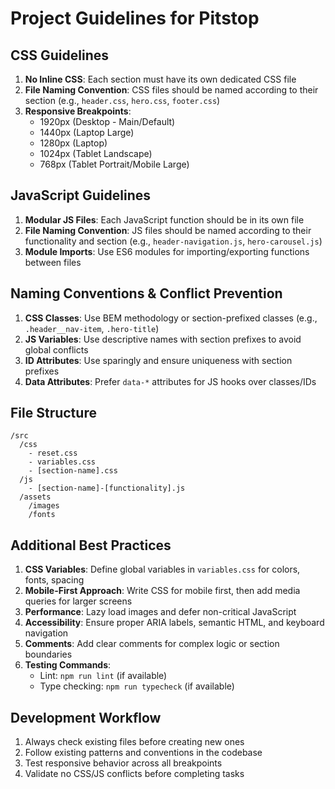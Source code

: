 # Project Guidelines for Pitstop

## CSS Guidelines
1. **No Inline CSS**: Each section must have its own dedicated CSS file
2. **File Naming Convention**: CSS files should be named according to their section (e.g., `header.css`, `hero.css`, `footer.css`)
3. **Responsive Breakpoints**:
   - 1920px (Desktop - Main/Default)
   - 1440px (Laptop Large)
   - 1280px (Laptop)
   - 1024px (Tablet Landscape)
   - 768px (Tablet Portrait/Mobile Large)

## JavaScript Guidelines
1. **Modular JS Files**: Each JavaScript function should be in its own file
2. **File Naming Convention**: JS files should be named according to their functionality and section (e.g., `header-navigation.js`, `hero-carousel.js`)
3. **Module Imports**: Use ES6 modules for importing/exporting functions between files

## Naming Conventions & Conflict Prevention
1. **CSS Classes**: Use BEM methodology or section-prefixed classes (e.g., `.header__nav-item`, `.hero-title`)
2. **JS Variables**: Use descriptive names with section prefixes to avoid global conflicts
3. **ID Attributes**: Use sparingly and ensure uniqueness with section prefixes
4. **Data Attributes**: Prefer `data-*` attributes for JS hooks over classes/IDs

## File Structure
```
/src
  /css
    - reset.css
    - variables.css
    - [section-name].css
  /js
    - [section-name]-[functionality].js
  /assets
    /images
    /fonts
```

## Additional Best Practices
1. **CSS Variables**: Define global variables in `variables.css` for colors, fonts, spacing
2. **Mobile-First Approach**: Write CSS for mobile first, then add media queries for larger screens
3. **Performance**: Lazy load images and defer non-critical JavaScript
4. **Accessibility**: Ensure proper ARIA labels, semantic HTML, and keyboard navigation
5. **Comments**: Add clear comments for complex logic or section boundaries
6. **Testing Commands**:
   - Lint: `npm run lint` (if available)
   - Type checking: `npm run typecheck` (if available)

## Development Workflow
1. Always check existing files before creating new ones
2. Follow existing patterns and conventions in the codebase
3. Test responsive behavior across all breakpoints
4. Validate no CSS/JS conflicts before completing tasks
